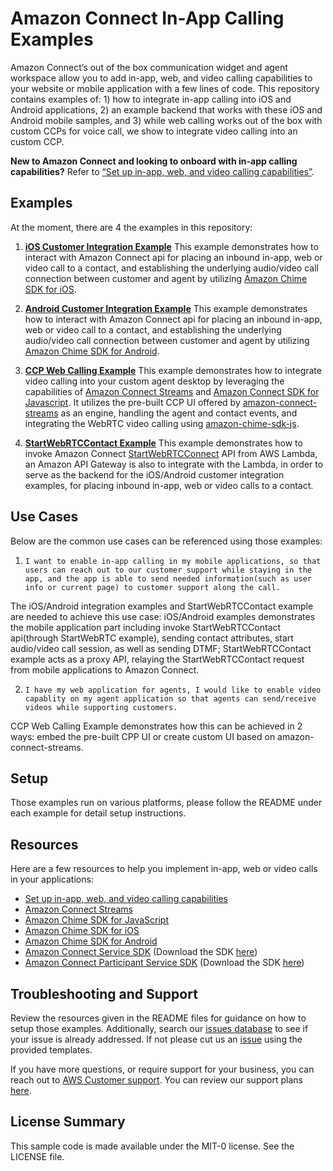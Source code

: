 # Amazon Connect In-App Calling Examples

Amazon Connect’s out of the box communication widget and agent workspace allow you to add in-app, web, and video calling capabilities to your website or mobile application with a few lines of code. This repository contains examples of: 1) how to integrate in-app calling into iOS and Android applications, 2) an example backend that works with these iOS and Android mobile samples, and 3) while web calling works out of the box with custom CCPs for voice call, we show to integrate video calling into an custom CCP.

**New to Amazon Connect and looking to onboard with in-app calling capabilities?** Refer to [“Set up in-app, web, and video calling capabilities”](https://docs.aws.amazon.com/connect/latest/adminguide/inapp-calling.html).


## Examples

At the moment, there are 4 the examples in this repository:

1. **[iOS Customer Integration Example](https://github.com/amazon-connect/amazon-connect-in-app-calling-examples/tree/main/iOS/AmazonConnectInAppCallingIOSSample)**
   This example demonstrates how to interact with Amazon Connect api for placing an inbound in-app, web or video call to a contact, and establishing the underlying audio/video call connection between customer and agent by utilizing [Amazon Chime SDK for iOS](https://github.com/aws/amazon-chime-sdk-ios).

2. **[Android Customer Integration Example](https://github.com/amazon-connect/amazon-connect-in-app-calling-examples/tree/main/Android/AmazonConnectInAppCallingAndroidSample)**
   This example demonstrates how to interact with Amazon Connect api for placing an inbound in-app, web or video call to a contact, and establishing the underlying audio/video call connection between customer and agent by utilizing [Amazon Chime SDK for Android](https://github.com/aws/amazon-chime-sdk-android).

3. **[CCP Web Calling Example](https://github.com/amazon-connect/amazon-connect-in-app-calling-examples/tree/main/Web/amazon-connect-ccp-web-calling-example)**
   This example demonstrates how to integrate video calling into your custom agent desktop by leveraging the capabilities of [Amazon Connect Streams](https://github.com/amazon-connect/amazon-connect-streams) and [Amazon Connect SDK for Javascript](https://github.com/aws/amazon-chime-sdk-js). It utilizes the pre-built CCP UI offered by [amazon-connect-streams](https://github.com/amazon-connect/amazon-connect-streams) as an engine, handling the agent and contact events, and integrating the WebRTC video calling using [amazon-chime-sdk-js](https://github.com/aws/amazon-chime-sdk-js).

4. **[StartWebRTCContact Example](https://github.com/amazon-connect/amazon-connect-in-app-calling-examples/tree/main/Backend/AmazonConnectNetraApiSample)**
   This example demonstrates how to invoke Amazon Connect [StartWebRTCConnect](https://docs.aws.amazon.com/connect/latest/APIReference/API_StartWebRTCContact.html) API from AWS Lambda, an Amazon API Gateway is also to integrate with the Lambda, in order to serve as the backend for the iOS/Android customer integration examples, for placing inbound in-app, web or video calls to a contact.

## Use Cases
Below are the common use cases can be referenced using those examples:

1. ``I want to enable in-app calling in my mobile applications, so that users can reach out to our customer support while staying in the app, and the app is able to send needed information(such as user info or current page) to customer support along the call.``

The iOS/Android integration examples and StartWebRTCContact example are needed to achieve this use case: iOS/Android examples demonstrates the mobile application part including invoke StartWebRTCContact api(through StartWebRTC example), sending contact attributes, start audio/video call session, as well as sending DTMF; StartWebRTCContact example acts as a proxy API, relaying the StartWebRTCContact request from mobile applications to Amazon Connect.

2. ``I have my web application for agents, I would like to enable video capablity on my agent application so that agents can send/receive videos while supporting customers.``

CCP Web Calling Example demonstrates how this can be achieved in 2 ways: embed the pre-built CPP UI or create custom UI based on amazon-connect-streams.

## Setup
Those examples run on various platforms, please follow the README under each example for detail setup instructions.

## Resources

Here are a few resources to help you implement in-app, web or video calls in your applications:

- [Set up in-app, web, and video calling capabilities](https://docs.aws.amazon.com/connect/latest/adminguide/inapp-calling.html)
- [Amazon Connect Streams](https://github.com/aws/amazon-connect-streams)
- [Amazon Chime SDK for JavaScript](https://github.com/aws/amazon-chime-sdk-js)
- [Amazon Chime SDK for iOS](https://github.com/aws/amazon-chime-sdk-ios)
- [Amazon Chime SDK for Android](https://github.com/aws/amazon-chime-sdk-android)
- [Amazon Connect Service SDK](https://docs.aws.amazon.com/connect/latest/APIReference/Welcome.html) (Download the SDK [here](https://github.com/aws/))
- [Amazon Connect Participant Service SDK](https://docs.aws.amazon.com/connect-participant/latest/APIReference/Welcome.html) (Download the SDK [here](https://github.com/aws/))

## Troubleshooting and Support

Review the resources given in the README files for guidance on how to setup those examples. Additionally, search our [issues database](hhttps://github.com/amazon-connect/amazon-connect-in-app-calling-examples/issues) to see if your issue is already addressed. If not please cut us an [issue](https://github.com/amazon-connect/amazon-connect-in-app-calling-examples/issues/new/choose) using the provided templates.

If you have more questions, or require support for your business, you can reach out to [AWS Customer support](https://aws.amazon.com/contact-us). You can review our support plans [here](https://aws.amazon.com/premiumsupport/plans/?nc=sn&loc=1).

## License Summary

This sample code is made available under the MIT-0 license. See the LICENSE file.
